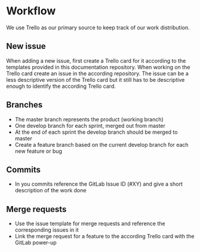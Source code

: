 # Workflow
We use Trello as our primary source to keep track of our work distribution.
 
## New issue
When adding a new issue, first create a Trello card for it according to the templates provided in this documentation repository. When working on the Trello card create an issue in the according repository. The issue can be a less descriptive version of the Trello card but it still has to be descriptive enough to identify the according Trello card.
 
## Branches
- The master branch represents the product (working branch)
- One develop branch for each sprint, merged out from master
- At the end of each sprint the develop branch should be merged to master
- Create a feature branch based on the current develop branch for each new feature or bug
 
## Commits
- In you commits reference the GitLab Issue ID (#XY) and give a short description of the work done
 
## Merge requests
- Use the issue template for merge requests and reference the corresponding issues in it
- Link the merge request for a feature to the according Trello card with the GitLab power-up
